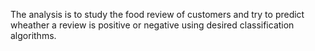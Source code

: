 The analysis is to study the food review of customers and try to predict wheather a review is positive or negative using desired classification algorithms.
